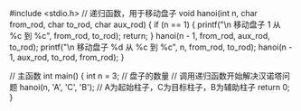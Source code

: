 #include <stdio.h>
// 递归函数，用于移动盘子
void hanoi(int n, char from_rod, char to_rod, char aux_rod) {
    if (n == 1) {
        printf("\n 移动盘子 1 从 %c 到 %c", from_rod, to_rod);
        return;
    }
    hanoi(n - 1, from_rod, aux_rod, to_rod);
    printf("\n 移动盘子 %d 从 %c 到 %c", n, from_rod, to_rod);
    hanoi(n - 1, aux_rod, to_rod, from_rod);
}

// 主函数
int main() {
    int n = 3; // 盘子的数量
    // 调用递归函数开始解决汉诺塔问题
    hanoi(n, 'A', 'C', 'B'); // A为起始柱子，C为目标柱子，B为辅助柱子
    return 0;
}
